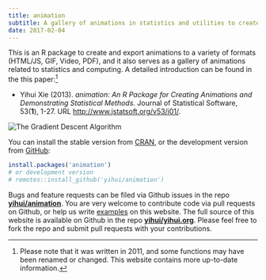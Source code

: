 ```yaml
---
title: animation
subtitle: A gallery of animations in statistics and utilities to create animations
date: 2017-02-04
---
```


This is an R package to create and export animations to a variety of formats
(HTML/JS, GIF, Video, PDF), and it also serves as a gallery of animations
related to statistics and computing. A detailed introduction can be found in the
this paper:[^1]

[^1]: Please note that it was written in 2011, and some functions may have been
    renamed or changed. This website contains more up-to-date information.

-   Yihui Xie (2013). *animation: An R Package for Creating Animations and
    Demonstrating Statistical Methods.* Journal of Statistical Software,
    53(**1**), 1-27. URL <http://www.jstatsoft.org/v53/i01/>.

![The Gradient Descent
Algorithm](https://assets.yihui.org/figures/animation/example/grad-desc/demo-a.gif)

You can install the stable version from
[CRAN](https://cran.rstudio.com/package=animation), or the development version
from [GitHub](https://github.com/yihui/animation):

``` r
install.packages('animation')
# or development version
# remotes::install_github('yihui/animation')
```

Bugs and feature requests can be filed via Github issues in the repo
[**yihui/animation**](https://github.com/yihui/animation/issues). You are very
welcome to contribute code via pull requests on Github, or help us write
[examples](/animation/examples/) on this website. The full source of this
website is available on Github in the repo
[**yihui/yihui.org**](https://github.com/yihui/yihui.org). Please feel free to
fork the repo and submit pull requests with your contributions.

